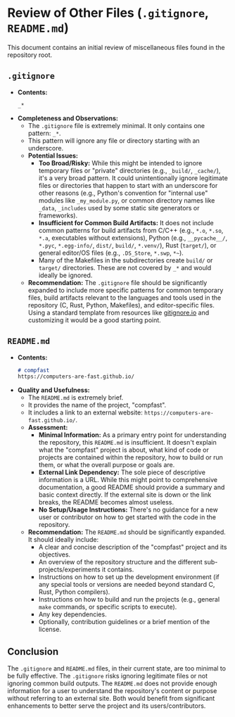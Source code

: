 # Review of Other Files (`.gitignore`, `README.md`)

This document contains an initial review of miscellaneous files found in the repository root.

## `.gitignore`

-   **Contents:**
    ```
    _*
    ```
-   **Completeness and Observations:**
    -   The `.gitignore` file is extremely minimal. It only contains one pattern: `_*`.
    -   This pattern will ignore any file or directory starting with an underscore.
    -   **Potential Issues:**
        -   **Too Broad/Risky:** While this might be intended to ignore temporary files or "private" directories (e.g., `_build/`, `_cache/`), it's a very broad pattern. It could unintentionally ignore legitimate files or directories that happen to start with an underscore for other reasons (e.g., Python's convention for "internal use" modules like `_my_module.py`, or common directory names like `_data`, `_includes` used by some static site generators or frameworks).
        -   **Insufficient for Common Build Artifacts:** It does not include common patterns for build artifacts from C/C++ (e.g., `*.o`, `*.so`, `*.a`, executables without extensions), Python (e.g., `__pycache__/`, `*.pyc`, `*.egg-info/`, `dist/`, `build/`, `*.venv/`), Rust (`target/`), or general editor/OS files (e.g., `.DS_Store`, `*.swp`, `*~`).
        -   Many of the Makefiles in the subdirectories create `build/` or `target/` directories. These are not covered by `_*` and would ideally be ignored.
    -   **Recommendation:** The `.gitignore` file should be significantly expanded to include more specific patterns for common temporary files, build artifacts relevant to the languages and tools used in the repository (C, Rust, Python, Makefiles), and editor-specific files. Using a standard template from resources like [gitignore.io](https://www.toptal.com/developers/gitignore) and customizing it would be a good starting point.

## `README.md`

-   **Contents:**
    ```markdown
    # compfast
    https://computers-are-fast.github.io/
    ```
-   **Quality and Usefulness:**
    -   The `README.md` is extremely brief.
    -   It provides the name of the project, "compfast".
    -   It includes a link to an external website: `https://computers-are-fast.github.io/`.
    -   **Assessment:**
        -   **Minimal Information:** As a primary entry point for understanding the repository, this `README.md` is insufficient. It doesn't explain what the "compfast" project is about, what kind of code or projects are contained within the repository, how to build or run them, or what the overall purpose or goals are.
        -   **External Link Dependency:** The sole piece of descriptive information is a URL. While this might point to comprehensive documentation, a good README should provide a summary and basic context directly. If the external site is down or the link breaks, the README becomes almost useless.
        -   **No Setup/Usage Instructions:** There's no guidance for a new user or contributor on how to get started with the code in the repository.
    -   **Recommendation:** The `README.md` should be significantly expanded. It should ideally include:
        -   A clear and concise description of the "compfast" project and its objectives.
        -   An overview of the repository structure and the different sub-projects/experiments it contains.
        -   Instructions on how to set up the development environment (if any special tools or versions are needed beyond standard C, Rust, Python compilers).
        -   Instructions on how to build and run the projects (e.g., general `make` commands, or specific scripts to execute).
        -   Any key dependencies.
        -   Optionally, contribution guidelines or a brief mention of the license.

## Conclusion

The `.gitignore` and `README.md` files, in their current state, are too minimal to be fully effective. The `.gitignore` risks ignoring legitimate files or not ignoring common build outputs. The `README.md` does not provide enough information for a user to understand the repository's content or purpose without referring to an external site. Both would benefit from significant enhancements to better serve the project and its users/contributors.
